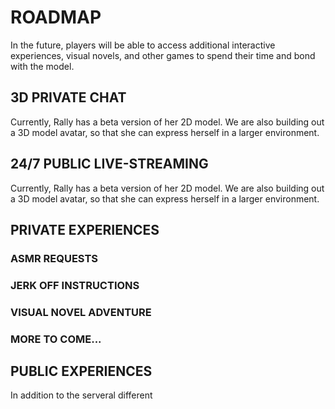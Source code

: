 # ROADMAP
In the future, players will be able to access additional interactive experiences, visual novels, and other games to spend their time and bond with the model.

## 3D PRIVATE CHAT 
Currently, Rally has a beta version of her 2D model. We are also building out a 3D model avatar, so that she can express herself in a larger environment.

## 24/7 PUBLIC LIVE-STREAMING 
Currently, Rally has a beta version of her 2D model. We are also building out a 3D model avatar, so that she can express herself in a larger environment.

## PRIVATE EXPERIENCES

### ASMR REQUESTS

### JERK OFF INSTRUCTIONS

### VISUAL NOVEL ADVENTURE

### MORE TO COME...

## PUBLIC EXPERIENCES
In addition to the serveral different